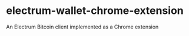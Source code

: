 electrum-wallet-chrome-extension
================================

An Electrum Bitcoin client implemented as a Chrome extension